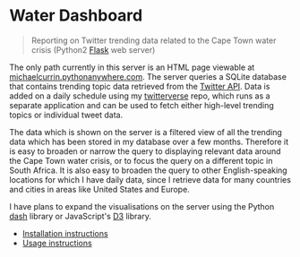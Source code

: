 # Water Dashboard

>Reporting on Twitter trending data related to the Cape Town water crisis (Python2 [Flask](http://flask.pocoo.org/) web server)

The only path currently in this server is an HTML page viewable at [michaelcurrin.pythonanywhere.com](https://michaelcurrin.pythonanywhere.com). The server queries a SQLite database that contains trending topic data retrieved from the [Twitter API](https://dev.twitter.com/docs). Data is added on a daily schedule using my [twitterverse](https://github.com/MichaelCurrin/twitterverse) repo, which runs as a separate application and can be used to fetch either high-level trending topics or individual tweet data.

The data which is shown on the server is a filtered view of all the trending data which has been stored in my database over a few months. Therefore it is easy to broaden or narrow the query to displaying relevant data around the Cape Town water crisis, or to focus the query on a different topic in South Africa. It is also easy to broaden the query to other English-speaking locations for which I have daily data, since I retrieve data for many countries and cities in areas like United States and Europe.

I have plans to expand the visualisations on the server using the Python [dash](https://plot.ly/products/dash/) library or JavaScript's [D3](https://d3js.org/) library.

- [Installation instructions](docs/installation_instructions.md)
- [Usage instructions](docs/usage_instructions.md)

